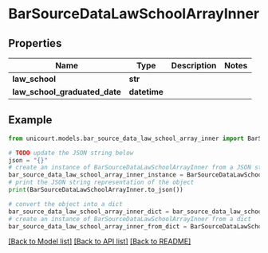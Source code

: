 # BarSourceDataLawSchoolArrayInner


## Properties

Name | Type | Description | Notes
------------ | ------------- | ------------- | -------------
**law_school** | **str** |  | 
**law_school_graduated_date** | **datetime** |  | 

## Example

```python
from unicourt.models.bar_source_data_law_school_array_inner import BarSourceDataLawSchoolArrayInner

# TODO update the JSON string below
json = "{}"
# create an instance of BarSourceDataLawSchoolArrayInner from a JSON string
bar_source_data_law_school_array_inner_instance = BarSourceDataLawSchoolArrayInner.from_json(json)
# print the JSON string representation of the object
print(BarSourceDataLawSchoolArrayInner.to_json())

# convert the object into a dict
bar_source_data_law_school_array_inner_dict = bar_source_data_law_school_array_inner_instance.to_dict()
# create an instance of BarSourceDataLawSchoolArrayInner from a dict
bar_source_data_law_school_array_inner_from_dict = BarSourceDataLawSchoolArrayInner.from_dict(bar_source_data_law_school_array_inner_dict)
```
[[Back to Model list]](../README.md#documentation-for-models) [[Back to API list]](../README.md#documentation-for-api-endpoints) [[Back to README]](../README.md)


